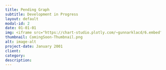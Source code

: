 ```yaml
---
title: Pending Graph
subtitle: Development in Progress
layout: default
modal-id: 2
date: 01-01-01
img: <iframe src="https://chart-studio.plotly.com/~gunnarklacd/6.embed" width="100%" height="790px" frameBorder="0" style="border: 0;"></iframe>
thumbnail: ComingSoon-Thumbnail.png
alt: image-alt
project-date: January 2001
client: 
category: 
description: 
---
```

